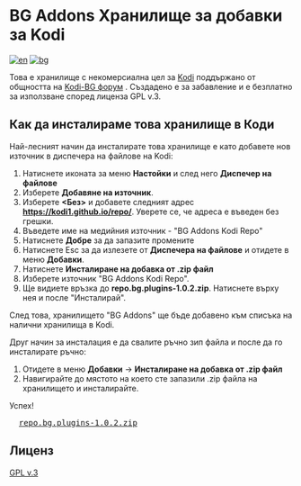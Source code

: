 # BG Addons Хранилище за добавки за Kodi
[![en](https://img.shields.io/badge/lang-en-red.svg)](./Readme.md)
[![bg](https://img.shields.io/badge/lang-bg--bg-green.svg)](./Readme.bg-bg.md)

Това е хранилище с некомерсиална цел за [Kodi](https://kodi.tv) 
поддържано от общността на [Kodi-BG форум](https://kodibg.org/forum/) .
Създадено е за забавление и е безплатно за използване според лиценза GPL v.3.

## Как да инсталираме това хранилище в Коди

Най-лесният начин да инсталирате това хранилище е като добавете нов източник в диспечера на файлове на Kodi:

1. Натиснете иконата за меню **Настойки** и след него **Диспечер на файлове**
2. Изберете **Добавяне на източник**. 
3. Изберете **<Без>** и добавете следният адрес **https://kodi1.github.io/repo/**. 
   Уверете се, че адреса е въведен без грешки.
5. Въведете име на медийния източник - "BG Addons Kodi Repo"
6. Натиснете **Добре** за да запазите промените
7. Натиснете Esc за да излезете от **Диспечера на файлове** и отидете в меню **Добавки**.
8. Натиснете **Инсталиране на добавка от .zip файл**
9. Изберете източник "BG Addons Kodi Repo".
9. Ще видиете връзка до **repo.bg.plugins-1.0.2.zip**. Натиснете върху нея и после "Инсталирай".
   
След това, хранилището "BG Addons" ще бъде добавено към списъка на налични хранилища в Kodi.

Друг начин за инсталация е да свалите ръчно зип файла и после да го инсталирате ръчно:
1. Отидете в меню **Добавки** -> **Инсталиране на добавка от .zip файл**
2. Навигирайте до мястото на което сте запазили .zip файла на хранилището и инсталирайте.

Успех!

<pre>
  <a id="download_link" href="repo.bg.plugins-1.0.2.zip">repo.bg.plugins-1.0.2.zip</a>   
</pre>

## Лиценз

[GPL v.3](http://www.gnu.org/copyleft/gpl.html)
